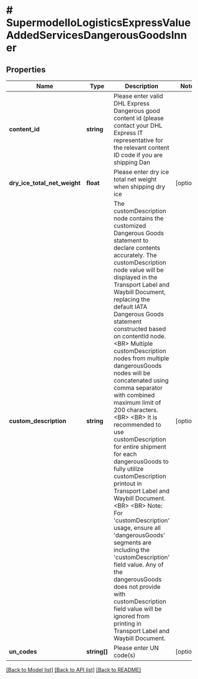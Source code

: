 # # SupermodelIoLogisticsExpressValueAddedServicesDangerousGoodsInner

## Properties

Name | Type | Description | Notes
------------ | ------------- | ------------- | -------------
**content_id** | **string** | Please enter valid DHL Express Dangerous good content id (please contact your DHL Express IT representative for the relevant content ID code if you are shipping Dan |
**dry_ice_total_net_weight** | **float** | Please enter dry ice total net weight when shipping dry ice | [optional]
**custom_description** | **string** | The customDescription node contains the customized Dangerous Goods statement to declare contents accurately. The customDescription node value will be displayed in the Transport Label and Waybill Document, replacing the default IATA Dangerous Goods statement constructed based on contentId node.&lt;BR&gt;            Multiple customDescription nodes from multiple dangerousGoods nodes will be concatenated using comma separator with combined maximum limit of 200 characters.&lt;BR&gt;            &lt;BR&gt;            It is recommended to use customDescription for entire shipment for each dangerousGoods to fully utilize customDescription printout in Transport Label and Waybill Document.&lt;BR&gt;            &lt;BR&gt;            Note: For &#39;customDescription&#39; usage, ensure all &#39;dangerousGoods&#39; segments are including the &#39;customDescription&#39; field value. Any of the dangerousGoods does not provide with customDescription field value will be ignored from printing in Transport Label and Waybill Document. | [optional]
**un_codes** | **string[]** | Please enter UN code(s) | [optional]

[[Back to Model list]](../../README.md#models) [[Back to API list]](../../README.md#endpoints) [[Back to README]](../../README.md)
